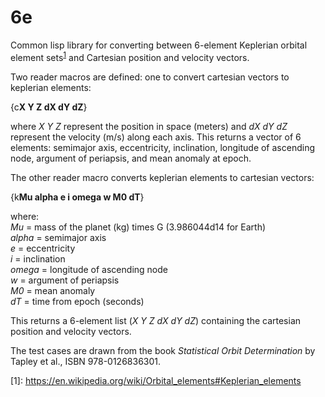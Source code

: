 # 6e

Common lisp library for converting between 6-element Keplerian orbital
element sets<sup>[1](#note1)</sup> and Cartesian position and velocity
vectors.

Two reader macros are defined: one to convert cartesian vectors to
keplerian elements:

{c**X Y Z dX dY dZ**}

where *X Y Z* represent the position in space (meters) and *dX dY dZ*
represent the velocity (m/s) along each axis.  This returns a vector
of 6 elements: semimajor axis, eccentricity, inclination, longitude of
ascending node, argument of periapsis, and mean anomaly at epoch.

The other reader macro converts keplerian elements to cartesian vectors:

{k**Mu alpha e i omega w M0 dT**}

where:  
*Mu* = mass of the planet (kg) times G (3.986044d14 for Earth)  
*alpha* = semimajor axis  
*e* = eccentricity  
*i* = inclination  
*omega* = longitude of ascending node  
*w* = argument of periapsis  
*M0* = mean anomaly  
*dT* = time from epoch (seconds)  

This returns a 6-element list (*X Y Z dX dY dZ*) containing the
cartesian position and velocity vectors.

The test cases are drawn from the book *Statistical Orbit
Determination* by Tapley et al., ISBN 978-0126836301.

\[<a name="note1">1</a>\]: <https://en.wikipedia.org/wiki/Orbital_elements#Keplerian_elements>
